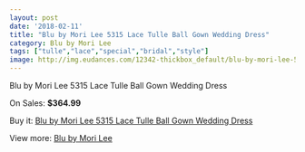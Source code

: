 ```yaml
---
layout: post
date: '2018-02-11'
title: "Blu by Mori Lee 5315 Lace Tulle Ball Gown Wedding Dress"
category: Blu by Mori Lee
tags: ["tulle","lace","special","bridal","style"]
image: http://img.eudances.com/12342-thickbox_default/blu-by-mori-lee-5315-lace-tulle-ball-gown-wedding-dress.jpg
---
```

Blu by Mori Lee 5315 Lace Tulle Ball Gown Wedding Dress

On Sales: **$364.99**
<a href="https://www.eudances.com/en/blu-by-mori-lee/3831-blu-by-mori-lee-5315-lace-tulle-ball-gown-wedding-dress.html"><amp-img layout="responsive" width="600" height="600" src="//img.eudances.com/12342-thickbox_default/blu-by-mori-lee-5315-lace-tulle-ball-gown-wedding-dress.jpg" alt="Blu by Mori Lee 5315 Lace Tulle Ball Gown Wedding Dress 0" /></a>
<a href="https://www.eudances.com/en/blu-by-mori-lee/3831-blu-by-mori-lee-5315-lace-tulle-ball-gown-wedding-dress.html"><amp-img layout="responsive" width="600" height="600" src="//img.eudances.com/12347-thickbox_default/blu-by-mori-lee-5315-lace-tulle-ball-gown-wedding-dress.jpg" alt="Blu by Mori Lee 5315 Lace Tulle Ball Gown Wedding Dress 1" /></a>
<a href="https://www.eudances.com/en/blu-by-mori-lee/3831-blu-by-mori-lee-5315-lace-tulle-ball-gown-wedding-dress.html"><amp-img layout="responsive" width="600" height="600" src="//img.eudances.com/12346-thickbox_default/blu-by-mori-lee-5315-lace-tulle-ball-gown-wedding-dress.jpg" alt="Blu by Mori Lee 5315 Lace Tulle Ball Gown Wedding Dress 2" /></a>
<a href="https://www.eudances.com/en/blu-by-mori-lee/3831-blu-by-mori-lee-5315-lace-tulle-ball-gown-wedding-dress.html"><amp-img layout="responsive" width="600" height="600" src="//img.eudances.com/12345-thickbox_default/blu-by-mori-lee-5315-lace-tulle-ball-gown-wedding-dress.jpg" alt="Blu by Mori Lee 5315 Lace Tulle Ball Gown Wedding Dress 3" /></a>
<a href="https://www.eudances.com/en/blu-by-mori-lee/3831-blu-by-mori-lee-5315-lace-tulle-ball-gown-wedding-dress.html"><amp-img layout="responsive" width="600" height="600" src="//img.eudances.com/12344-thickbox_default/blu-by-mori-lee-5315-lace-tulle-ball-gown-wedding-dress.jpg" alt="Blu by Mori Lee 5315 Lace Tulle Ball Gown Wedding Dress 4" /></a>
<a href="https://www.eudances.com/en/blu-by-mori-lee/3831-blu-by-mori-lee-5315-lace-tulle-ball-gown-wedding-dress.html"><amp-img layout="responsive" width="600" height="600" src="//img.eudances.com/12343-thickbox_default/blu-by-mori-lee-5315-lace-tulle-ball-gown-wedding-dress.jpg" alt="Blu by Mori Lee 5315 Lace Tulle Ball Gown Wedding Dress 5" /></a>

Buy it: [Blu by Mori Lee 5315 Lace Tulle Ball Gown Wedding Dress](https://www.eudances.com/en/blu-by-mori-lee/3831-blu-by-mori-lee-5315-lace-tulle-ball-gown-wedding-dress.html "Blu by Mori Lee 5315 Lace Tulle Ball Gown Wedding Dress")

View more: [Blu by Mori Lee](https://www.eudances.com/en/39-blu-by-mori-lee "Blu by Mori Lee")